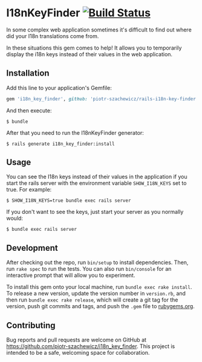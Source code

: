 # I18nKeyFinder [![Build Status](https://travis-ci.org/piotr-szachewicz/rails-i18n-key-finder.svg?branch=master)](https://travis-ci.org/piotr-szachewicz/rails-i18n-key-finder)

In some complex web application sometimes it's difficult to find out where did
your I18n translations come from.

In these situations this gem comes to help! It allows you to temporarily display
the i18n keys instead of their values in the web application.

## Installation

Add this line to your application's Gemfile:

```ruby
gem 'i18n_key_finder', github: 'piotr-szachewicz/rails-i18n-key-finder'
```

And then execute:

    $ bundle

After that you need to run the I18nKeyFinder generator:

    $ rails generate i18n_key_finder:install

## Usage

You can see the I18n keys instead of their values in the application if you
start the rails server with the environment variable `SHOW_I18N_KEYS` set to
true. For example:

    $ SHOW_I18N_KEYS=true bundle exec rails server

If you don't want to see the keys, just start your server as you normally
would:

    $ bundle exec rails server

## Development

After checking out the repo, run `bin/setup` to install dependencies. Then, run `rake spec` to run the tests. You can also run `bin/console` for an interactive prompt that will allow you to experiment.

To install this gem onto your local machine, run `bundle exec rake install`. To release a new version, update the version number in `version.rb`, and then run `bundle exec rake release`, which will create a git tag for the version, push git commits and tags, and push the `.gem` file to [rubygems.org](https://rubygems.org).

## Contributing

Bug reports and pull requests are welcome on GitHub at https://github.com/piotr-szachewicz/i18n_key_finder. This project is intended to be a safe, welcoming space for collaboration.

